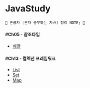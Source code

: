 # JavaStudy
	📝 혼공자 [혼자 공부하는 자바] 정리 NOTE; 📝

<h4> #Ch05 - 참조타입</h4>
<ul>
   <li><a href="#">배열</a></li>
</ul>

<h4> #Ch13 - 컬렉션 프레임워크</h4>
<ul>
   <li><a href="#">List</a></li>
   <li><a href="#">Set</a></li>
   <li><a href="#">Map</a></li>
</ul>
